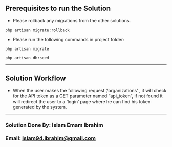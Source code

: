 ## Prerequisites to run the Solution

- Please rollback any migrations from the other solutions.
```
php artisan migrate:rollback
```
- Please run the following commands in project folder:
```
php artisan migrate
```
```
php artisan db:seed
```
---
## Solution Workflow

- When the user makes the following request ‘/organizations’ , it will check for the API token as a GET parameter named “api_token”, if not found it will redirect the user to a ‘login’ page where he can find his token generated by the system.

---

### Solution Done By: Islam Emam Ibrahim
### Email: islam94.ibrahim@gmail.com
